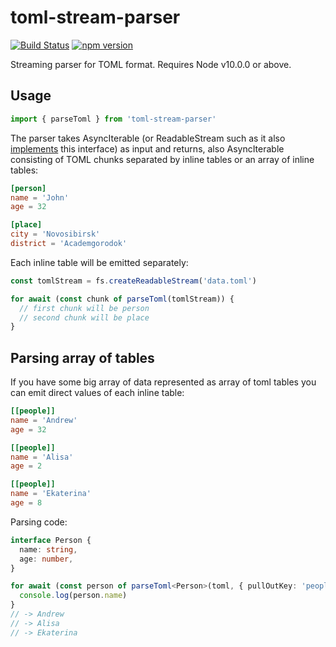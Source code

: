 # toml-stream-parser

[![Build Status](https://travis-ci.com/anru/toml-stream-parser.svg?branch=master)](https://travis-ci.com/anru/toml-stream-parser)
[![npm version](https://img.shields.io/npm/v/toml-stream-parser.svg)](https://www.npmjs.com/package/toml-stream-parser)

Streaming parser for TOML format. Requires Node v10.0.0 or above.

## Usage

```javascript
import { parseToml } from 'toml-stream-parser'
```

The parser takes AsyncIterable<string> (or ReadableStream such as it also [implements](https://nodejs.org/api/stream.html#stream_readable_symbol_asynciterator) this interface) as input and returns, also AsyncIterable consisting of TOML chunks separated by inline tables or an array of inline tables:

```toml
[person]
name = 'John'
age = 32

[place]
city = 'Novosibirsk'
district = 'Academgorodok'
```

Each inline table will be emitted separately:

```javascript
const tomlStream = fs.createReadableStream('data.toml')

for await (const chunk of parseToml(tomlStream)) {
  // first chunk will be person
  // second chunk will be place
}
```

## Parsing array of tables

If you have some big array of data represented as array of toml tables you can emit direct values of each inline table:

```toml
[[people]]
name = 'Andrew'
age = 32

[[people]]
name = 'Alisa'
age = 2

[[people]]
name = 'Ekaterina'
age = 8
```

Parsing code:

```typescript
interface Person {
  name: string,
  age: number,
}

for await (const person of parseToml<Person>(toml, { pullOutKey: 'people' })) {
  console.log(person.name)
}
// -> Andrew
// -> Alisa
// -> Ekaterina
```

